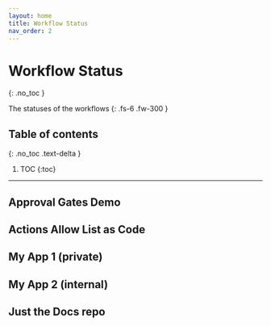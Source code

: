```yaml
---
layout: home
title: Workflow Status
nav_order: 2
---
```


# Workflow Status
{: .no_toc }

The statuses of the workflows
{: .fs-6 .fw-300 }

## Table of contents
{: .no_toc .text-delta }

1. TOC
{:toc}

---

## Approval Gates Demo

<!-- workflow_url: https://github.com/tspascoal/GitHubActions.Gates.Samples/actions/workflows/ci.yml -->

## Actions Allow List as Code

<!-- workflow_url: https://github.com/joshjohanning-org/actions-allow-list-as-code/actions/workflows/actions-allow-list.yml -->

## My App 1 (private)

<!-- workflow_url: https://github.com/joshjohanning-org/test-repo-export/actions/workflows/blank.yml -->

## My App 2 (internal)

<!-- workflow_url: https://github.com/joshjohanning-org/SAM-repo140-140/actions/workflows/blank.yml -->

## Just the Docs repo

<!-- workflow_url: https://github.com/joshjohanning-org/jekyll-github-pages-workflow-status/actions/workflows/pages.yml -->
